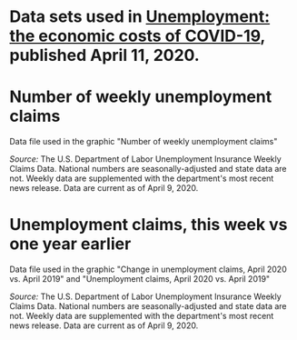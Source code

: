 # Data sets used in [Unemployment: the economic costs of COVID-19](https://www.dataetc.org/2020/04/11/unemployment-claims.html), published April 11, 2020.

# Number of weekly unemployment claims
Data file used in the graphic "Number of weekly unemployment claims"

*Source:* The U.S. Department of Labor Unemployment Insurance Weekly Claims Data. National numbers are seasonally-adjusted and state data are not. Weekly data are supplemented with the department's most recent news release. Data are current as of April 9, 2020.

# Unemployment claims, this week vs one year earlier
Data file used in the graphic "Change in unemployment claims, April 2020 vs. April 2019" and "Unemployment claims, April 2020 vs. April 2019"

*Source:* The U.S. Department of Labor Unemployment Insurance Weekly Claims Data. National numbers are seasonally-adjusted and state data are not. Weekly data are supplemented with the department's most recent news release. Data are current as of April 9, 2020.

